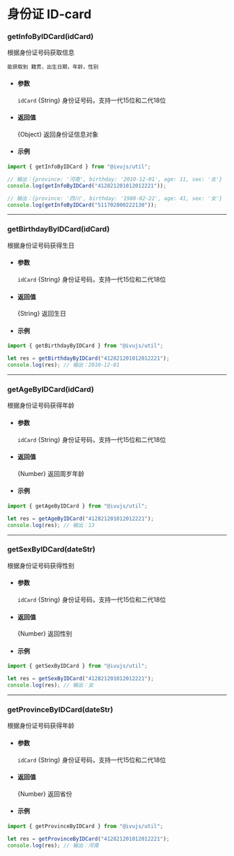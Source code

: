 # 身份证 ID-card

### getInfoByIDCard(idCard)

根据身份证号码获取信息

`能获取到 籍贯，出生日期，年龄，性别`

- #### 参数

  `idCard` {String} 身份证号码，支持一代15位和二代18位

- #### 返回值

  {Object} 返回身份证信息对象

- #### 示例

```javascript
import { getInfoByIDCard } from "@ivujs/util";

// 输出：{province: '河南', birthday: '2010-12-01', age: 11, sex: '女'}
console.log(getInfoByIDCard("412821201012012221"));

// 输出：{province: '四川', birthday: '1980-02-22', age: 41, sex: '女'}
console.log(getInfoByIDCard("511702800222130"));
```

---

### getBirthdayByIDCard(idCard)

根据身份证号码获得生日

- #### 参数

  `idCard` {String} 身份证号码，支持一代15位和二代18位

- #### 返回值

  {String} 返回生日

- #### 示例

```javascript
import { getBirthdayByIDCard } from "@ivujs/util";

let res = getBirthdayByIDCard("412821201012012221");
console.log(res); // 输出：2010-12-01
```

---

### getAgeByIDCard(idCard)

根据身份证号码获得年龄

- #### 参数

  `idCard` {String} 身份证号码，支持一代15位和二代18位

- #### 返回值

  {Number} 返回周岁年龄

- #### 示例

```javascript
import { getAgeByIDCard } from "@ivujs/util";

let res = getAgeByIDCard("412821201012012221");
console.log(res); // 输出：13
```

---

### getSexByIDCard(dateStr)

根据身份证号码获得性别

- #### 参数

  `idCard` {String} 身份证号码，支持一代15位和二代18位

- #### 返回值

  {Number} 返回性别

- #### 示例

```javascript
import { getSexByIDCard } from "@ivujs/util";

let res = getSexByIDCard("412821201012012221");
console.log(res); // 输出：女
```

---

### getProvinceByIDCard(dateStr)

根据身份证号码获得年龄

- #### 参数

  `idCard` {String} 身份证号码，支持一代15位和二代18位

- #### 返回值

  {Number} 返回省份

- #### 示例

```javascript
import { getProvinceByIDCard } from "@ivujs/util";

let res = getProvinceByIDCard("412821201012012221");
console.log(res); // 输出：河南
```

